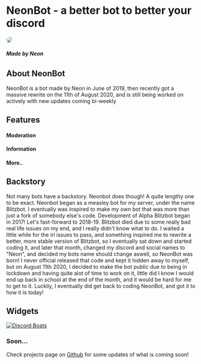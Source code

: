 # __NeonBot__ - a better bot to better your discord
<img src="https://cdn.discordapp.com/attachments/579744899679649793/731821886303895602/index.png" style="border-radius: 100%;">

###### __Made by Neon__

## About NeonBot

NeonBot is a bot made by Neon in June of 2019, then recently got a massive rewrite on the 11th of August 2020, and is still being worked on actively with new updates coming bi-weekly

## Features

#### Moderation

#### Information

#### More..

## Backstory

Not many bots have a backstory. Neonbot does though! A quite lengthy one to be exact.
Neonbot began as a measley bot for my server, under the name Blitzbot. I eventually was inspired to make my own bot that was more than just a fork of somebody else's code. Development of Alpha Blitzbot began in 2017! Let's fast-forward to 2018-19. Blitzbot died due to some really bad real life issues on my end, and I really didn't know what to do. I waited a little while for the irl issues to pass, and something inspired me to rewrite a better, more stable version of Blitzbot, so I eventually sat down and started coding it, and later that month, changed my discord and social names to "Neon", and decided my bots name should change aswell, so NeonBot was born! I never official released that code and kept it hidden away to myself, but on August 11th 2020, I decided to make the bot public due to being in lockdown and having quite alot of time to work on it, little did I know I would end up back in school at the end of the month, and it would be hard for me to get to it. Luckily, I eventually did get back to coding NeonBot, and got it to how it is today!

## Widgets

[![Discord Boats](https://discord.boats/api/widget/728101901668843591)](https://discord.boats/bot/728101901668843591)

### Soon...

Check projects page on [Github](https://github.com/NeonBotDiscord/NeonBot/projects) for some updates of what is coming soon!
